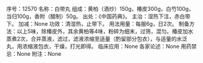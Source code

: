 序号：12570
名称：白带丸
组成：黄柏（酒炒）150g，椿皮300g，白芍100g，当归100g，香附（醋制）50g。
出处：《中国药典》。
主治：湿热下注，赤白带下。
加减：None
功效：清湿热，止带下。
用法用量：每服6g，日2次。
制备方法：以上5味，除椿皮外，其余黄柏等4味，粉碎为细末，过筛，混匀。椿皮加水蒸煮2次，合并蒸液，滤过，滤液浓缩至适量（酌留部分包衣），与适量的水泛丸，用浓缩液包衣，干燥，打光即得。
临床应用：None
各家论述：None
用药禁忌：None
附注：None
